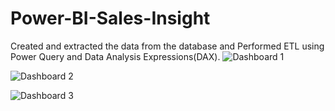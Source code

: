 # Power-BI-Sales-Insight
Created and extracted the data from the database and Performed ETL using Power Query and Data Analysis Expressions(DAX).
![Dashboard 1](https://user-images.githubusercontent.com/119726457/211139039-eb0ecb7d-f367-442d-a7a8-2ec010cd2933.jpg)

![Dashboard 2](https://user-images.githubusercontent.com/119726457/211139043-0b0e088e-5e85-4955-9cc1-1c9573624b38.jpg)

![Dashboard 3](https://user-images.githubusercontent.com/119726457/211139047-4b035170-9c03-49b8-aca0-2ed7e48b182f.jpg)
